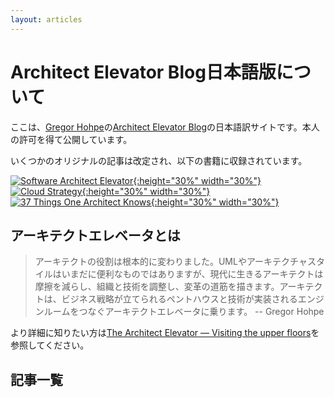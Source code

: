 ```yaml
---
layout: articles
---
```

# Architect Elevator Blog日本語版について

ここは、[Gregor Hohpe](https://twitter.com/ghohpe)の[Architect Elevator Blog](https://architectelevator.com/blog/)の日本語訳サイトです。本人の許可を得て公開しています。

いくつかのオリジナルの記事は改定され、以下の書籍に収録されています。

[1]: https://architectelevator.com/book/
[2]: https://architectelevator.com/assets/img/softwarearchitectelevator_medium.jpg
[3]: https://architectelevator.com/book/cloudstrategy
[4]: https://architectelevator.com/assets/img/cloudstrategy_medium.jpg
[5]: https://architectelevator.com/book/37things
[6]: https://architectelevator.com/assets/img/37things_medium_stars.jpg

[![Software Architect Elevator][2]{:height="30%" width="30%"}][1]
[![Cloud Strategy][4]{:height="30%" width="30%"}][3]
[![37 Things One Architect Knows][6]{:height="30%" width="30%"}][5]

## アーキテクトエレベータとは

> アーキテクトの役割は根本的に変わりました。UMLやアーキテクチャスタイルはいまだに便利なものではありますが、現代に生きるアーキテクトは摩擦を減らし、組織と技術を調整し、変革の道筋を描きます。アーキテクトは、ビジネス戦略が立てられるペントハウスと技術が実装されるエンジンルームをつなぐアーキテクトエレベータに乗ります。 -- Gregor Hohpe

より詳細に知りたい方は[The Architect Elevator — Visiting the upper floors](https://martinfowler.com/articles/architect-elevator.html)を参照してください。


## 記事一覧
